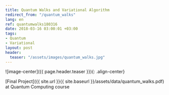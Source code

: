 ```yaml
---
title: Quantum Walks and Variational Algorithm
redirect_from: "/quantum_walks"
lang: en
ref: quantumwalks180316
date: 2018-03-16 03:00:01 +03:00
tags:
- Quantum
- Variational
layout: post
header:
  teaser: "/assets/images/quantum_walks.jpg"
---
```


![image-center]({{ page.header.teaser }}){: .align-center}

[Final Project]({{ site.url }}{{ site.baseurl }}/assets/data/quantum_walks.pdf) at Quantum Computing course

